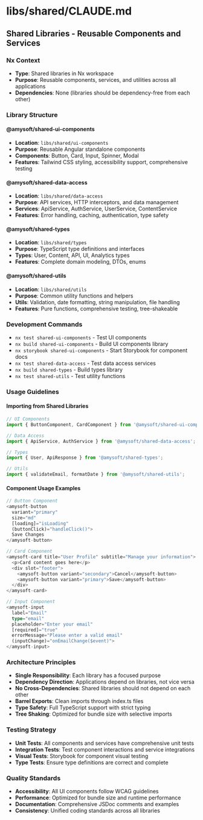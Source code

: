 # libs/shared/CLAUDE.md
## Shared Libraries - Reusable Components and Services

### Nx Context
- **Type**: Shared libraries in Nx workspace
- **Purpose**: Reusable components, services, and utilities across all applications
- **Dependencies**: None (libraries should be dependency-free from each other)

### Library Structure

#### @amysoft/shared-ui-components
- **Location**: `libs/shared/ui-components`
- **Purpose**: Reusable Angular standalone components
- **Components**: Button, Card, Input, Spinner, Modal
- **Features**: Tailwind CSS styling, accessibility support, comprehensive testing

#### @amysoft/shared-data-access
- **Location**: `libs/shared/data-access`
- **Purpose**: API services, HTTP interceptors, and data management
- **Services**: ApiService, AuthService, UserService, ContentService
- **Features**: Error handling, caching, authentication, type safety

#### @amysoft/shared-types
- **Location**: `libs/shared/types`
- **Purpose**: TypeScript type definitions and interfaces
- **Types**: User, Content, API, UI, Analytics types
- **Features**: Complete domain modeling, DTOs, enums

#### @amysoft/shared-utils
- **Location**: `libs/shared/utils`
- **Purpose**: Common utility functions and helpers
- **Utils**: Validation, date formatting, string manipulation, file handling
- **Features**: Pure functions, comprehensive testing, tree-shakeable

### Development Commands
- `nx test shared-ui-components` - Test UI components
- `nx build shared-ui-components` - Build UI components library
- `nx storybook shared-ui-components` - Start Storybook for component docs
- `nx test shared-data-access` - Test data access services
- `nx build shared-types` - Build types library
- `nx test shared-utils` - Test utility functions

### Usage Guidelines

#### Importing from Shared Libraries
```typescript
// UI Components
import { ButtonComponent, CardComponent } from '@amysoft/shared-ui-components';

// Data Access
import { ApiService, AuthService } from '@amysoft/shared-data-access';

// Types
import { User, ApiResponse } from '@amysoft/shared-types';

// Utils
import { validateEmail, formatDate } from '@amysoft/shared-utils';
```

#### Component Usage Examples
```typescript
// Button Component
<amysoft-button 
  variant="primary" 
  size="md" 
  [loading]="isLoading"
  (buttonClick)="handleClick()">
  Save Changes
</amysoft-button>

// Card Component
<amysoft-card title="User Profile" subtitle="Manage your information">
  <p>Card content goes here</p>
  <div slot="footer">
    <amysoft-button variant="secondary">Cancel</amysoft-button>
    <amysoft-button variant="primary">Save</amysoft-button>
  </div>
</amysoft-card>

// Input Component
<amysoft-input
  label="Email"
  type="email"
  placeholder="Enter your email"
  [required]="true"
  errorMessage="Please enter a valid email"
  (inputChange)="onEmailChange($event)">
</amysoft-input>
```

### Architecture Principles
- **Single Responsibility**: Each library has a focused purpose
- **Dependency Direction**: Applications depend on libraries, not vice versa
- **No Cross-Dependencies**: Shared libraries should not depend on each other
- **Barrel Exports**: Clean imports through index.ts files
- **Type Safety**: Full TypeScript support with strict typing
- **Tree Shaking**: Optimized for bundle size with selective imports

### Testing Strategy
- **Unit Tests**: All components and services have comprehensive unit tests
- **Integration Tests**: Test component interactions and service integrations
- **Visual Tests**: Storybook for component visual testing
- **Type Tests**: Ensure type definitions are correct and complete

### Quality Standards
- **Accessibility**: All UI components follow WCAG guidelines
- **Performance**: Optimized for bundle size and runtime performance
- **Documentation**: Comprehensive JSDoc comments and examples
- **Consistency**: Unified coding standards across all libraries